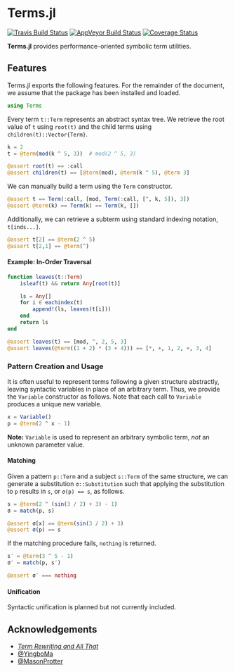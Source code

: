 # Terms.jl

[![Travis Build Status](https://travis-ci.com/HarrisonGrodin/Terms.jl.svg?branch=master)](https://travis-ci.com/HarrisonGrodin/Terms.jl)
[![AppVeyor Build Status](https://ci.appveyor.com/api/projects/status/rtaksxe4wu0j6xqv/branch/master?svg=true)](https://ci.appveyor.com/project/HarrisonGrodin/terms-jl/branch/master)
[![Coverage Status](https://coveralls.io/repos/github/HarrisonGrodin/Terms.jl/badge.svg?branch=master)](https://coveralls.io/github/HarrisonGrodin/Terms.jl?branch=master)

**Terms.jl** provides performance-oriented symbolic term utilities.


## Features

Terms.jl exports the following features. For the remainder of the document, we assume that the package has been installed and loaded.

```julia
using Terms
```

Every term `t::Term` represents an abstract syntax tree. We retrieve the root value of `t` using `root(t)` and the child terms using `children(t)::Vector{Term}`.

```julia
k = 2
t = @term(mod(k ^ 5, 3))  # mod(2 ^ 5, 3)

@assert root(t) == :call
@assert children(t) == [@term(mod), @term(k ^ 5), @term 3]
```

We can manually build a term using the `Term` constructor.
```julia
@assert t == Term(:call, [mod, Term(:call, [^, k, 5]), 3])
@assert @term(k) == Term(k) == Term(k, [])
```

Additionally, we can retrieve a subterm using standard indexing notation, `t[inds...]`.

```julia
@assert t[2] == @term(2 ^ 5)
@assert t[2,1] == @term(^)
```

#### Example: In-Order Traversal

```julia
function leaves(t::Term)
    isleaf(t) && return Any[root(t)]

    ls = Any[]
    for i ∈ eachindex(t)
        append!(ls, leaves(t[i]))
    end
    return ls
end

@assert leaves(t) == [mod, ^, 2, 5, 3]
@assert leaves(@term((1 + 2) * (3 + 4))) == [*, +, 1, 2, +, 3, 4]
```


### Pattern Creation and Usage

It is often useful to represent terms following a given structure abstractly, leaving syntactic variables in place of an arbitrary term. Thus, we provide the `Variable` constructor as follows. Note that each call to `Variable` produces a unique new variable.

```julia
x = Variable()
p = @term(2 ^ x - 1)
```

**Note:** `Variable` is used to represent an arbitrary symbolic term, *not* an unknown parameter value.

#### Matching

Given a pattern `p::Term` and a subject `s::Term` of the same structure, we can generate a substitution `σ::Substitution` such that applying the substitution to `p` results in `s`, or `σ(p) == s`, as follows.

```julia
s = @term(2 ^ (sin(3 / 2) + 3) - 1)
σ = match(p, s)

@assert σ[x] == @term(sin(3 / 2) + 3)
@assert σ(p) == s
```

If the matching procedure fails, `nothing` is returned.

```julia
s′ = @term(3 ^ 5 - 1)
σ′ = match(p, s′)

@assert σ′ === nothing
```

#### Unification

Syntactic unification is planned but not currently included.


## Acknowledgements
- [*Term Rewriting and All That*](https://www21.in.tum.de/~nipkow/TRaAT/)
- [@YingboMa](https://github.com/YingboMa)
- [@MasonProtter](https://github.com/MasonProtter)
